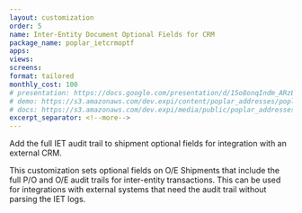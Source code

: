 ```yaml
---
layout: customization
order: 5
name: Inter-Entity Document Optional Fields for CRM
package_name: poplar_ietcrmoptf
apps:
views:
screens:
format: tailored
monthly_cost: 100
# presentation: https://docs.google.com/presentation/d/15o8onqIndm_ARzEtfFufTsxpMcCM2YxC9wkvMXzwmrM/edit?usp=sharing
# demo: https://s3.amazonaws.com/dev.expi/content/poplar_addresses/poplar_addresses_demo.mp4
# docs: https://s3.amazonaws.com/dev.expi/media/public/poplar_addresses-0.0.9/docs/index.html
excerpt_separator: <!--more-->
---
```


Add the full IET audit trail to shipment optional fields for integration with 
an external CRM.
<!--more-->

This customization sets optional fields on O/E Shipments that include the full
P/O and O/E audit trails for inter-entity transactions.  This can be used
for integrations with external systems that need the audit trail without 
parsing the IET logs.
